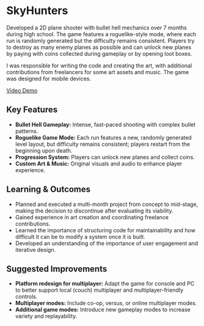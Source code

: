 # SkyHunters

Developed a 2D plane shooter with bullet hell mechanics over 7 months during high school. The game features a roguelike-style mode, where each run is randomly generated but the difficulty remains consistent. Players try to destroy as many enemy planes as possible and can unlock new planes by paying with coins collected during gameplay or by opening loot boxes.

I was responsible for writing the code and creating the art, with additional contributions from freelancers for some art assets and music. The game was designed for mobile devices.

[Video Demo](https://www.youtube.com/watch?v=GgnA00UTYu0&ab_channel=SerbanDeaconu)

## Key Features

- <b>Bullet Hell Gameplay:</b> Intense, fast-paced shooting with complex bullet patterns. <br>
- <b>Roguelike Game Mode:</b> Each run features a new, randomly generated level layout, but difficulty remains consistent; players restart from the beginning upon death. <br>
- <b>Progression System:</b> Players can unlock new planes and collect coins. <br>
- <b>Custom Art & Music:</b> Original visuals and audio to enhance player experience. <br>

## Learning & Outcomes

- Planned and executed a multi-month project from concept to mid-stage, making the decision to discontinue after evaluating its viability.
- Gained experience in art creation and coordinating freelance contributions.
- Learned the importance of structuring code for maintainability and how difficult it can be to modify a system once it is built.
- Developed an understanding of the importance of user engagement and iterative design.

## Suggested Improvements

- **Platform redesign for multiplayer:** Adapt the game for console and PC to better support local (couch) multiplayer and multiplayer-friendly controls.  
- **Multiplayer modes:** Include co-op, versus, or online multiplayer modes.  
- **Additional game modes:** Introduce new gameplay modes to increase variety and replayability.
